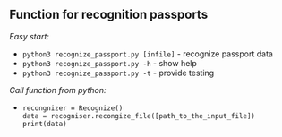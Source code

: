## Function for recognition passports

*Easy start:*
- ```python3 recognize_passport.py [infile]``` - recognize passport data
- ```python3 recognize_passport.py -h``` - show help
- ```python3 recognize_passport.py -t``` - provide testing

*Call function from python:*
- ```
  recongnizer = Recognize()
  data = recogniser.recongize_file([path_to_the_input_file])
  print(data)
  ```